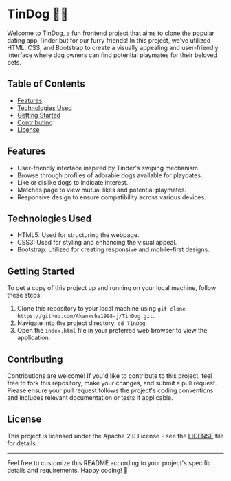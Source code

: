 # TinDog 🐶💕

Welcome to TinDog, a fun frontend project that aims to clone the popular dating app Tinder but for our furry friends! In this project, we've utilized HTML, CSS, and Bootstrap to create a visually appealing and user-friendly interface where dog owners can find potential playmates for their beloved pets.

## Table of Contents

- [Features](#features)
- [Technologies Used](#technologies-used)
- [Getting Started](#getting-started)
- [Contributing](#contributing)
- [License](#license)

## Features

- User-friendly interface inspired by Tinder's swiping mechanism.
- Browse through profiles of adorable dogs available for playdates.
- Like or dislike dogs to indicate interest.
- Matches page to view mutual likes and potential playmates.
- Responsive design to ensure compatibility across various devices.

## Technologies Used

- HTML5: Used for structuring the webpage.
- CSS3: Used for styling and enhancing the visual appeal.
- Bootstrap: Utilized for creating responsive and mobile-first designs.

## Getting Started

To get a copy of this project up and running on your local machine, follow these steps:

1. Clone this repository to your local machine using `git clone https://github.com/Akanksha1998-j/TinDog.git`.
2. Navigate into the project directory: `cd TinDog`.
3. Open the `index.html` file in your preferred web browser to view the application.

## Contributing

Contributions are welcome! If you'd like to contribute to this project, feel free to fork this repository, make your changes, and submit a pull request. Please ensure your pull request follows the project's coding conventions and includes relevant documentation or tests if applicable.

## License

This project is licensed under the Apache 2.0 License - see the [LICENSE](LICENSE) file for details.

---

Feel free to customize this README according to your project's specific details and requirements. Happy coding! 🚀
